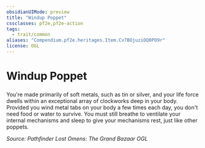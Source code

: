 ```yaml
---
obsidianUIMode: preview
title: "Windup Poppet"
cssclasses: pf2e,pf2e-action
tags:
  - trait/common
aliases: "Compendium.pf2e.heritages.Item.Cv7BOjuziOQ0PO9r"
license: OGL
---
```

# Windup Poppet

### 






You're made primarily of soft metals, such as tin or silver, and your life force dwells within an exceptional array of clockworks deep in your body. Provided you wind metal tabs on your body a few times each day, you don't need food or water to survive. You must still breathe to ventilate your internal mechanisms and sleep to give your mechanisms rest, just like other poppets.

*Source: Pathfinder Lost Omens: The Grand Bazaar*
*OGL*